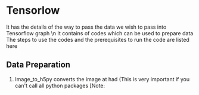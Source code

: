 # Tensorlow
It has the details of the way to pass the data we wish to pass into Tensorflow graph \n
It contains of codes which can be used to prepare data
The steps to use the codes and the prerequisites to run the code are listed here

## Data Preparation
1) Image_to_h5py converts the image at had 
(This is very important if you can't call all python packages
[Note:
